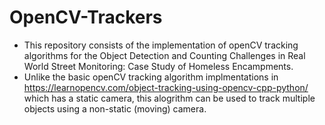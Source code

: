 # OpenCV-Trackers

- This repository consists of the implementation of openCV tracking algorithms for the Object Detection and Counting Challenges in Real World Street Monitoring: Case
Study of Homeless Encampments.
- Unlike the basic openCV tracking algorithm implmentations in https://learnopencv.com/object-tracking-using-opencv-cpp-python/ which has a static camera, this alogrithm can be used to track multiple objects using a non-static (moving) camera.
